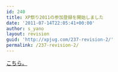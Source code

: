```yaml
---
id: 240
title: XP祭り2011の参加登録を開始しました
date: '2011-07-14T22:05:41+00:00'
author: s_yano
layout: revision
guid: 'http://xpjug.com/237-revision-2/'
permalink: /237-revision-2/
---
```


[こちら。](http://kokucheese.com/event/index/14347/)
